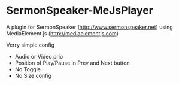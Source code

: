 # SermonSpeaker-MeJsPlayer

A plugin for SermonSpeaker (http://www.sermonspeaker.net) using  MediaElement.js (http://mediaelementjs.com)

Verry simple config
* Audio or Video prio
* Position of Play/Pause in Prev and Next button
* No Toggle
* No Size config
